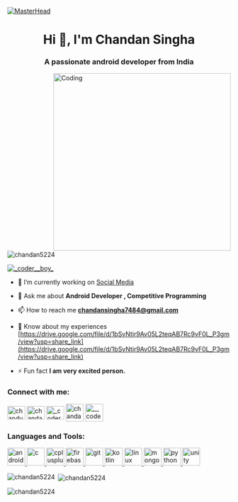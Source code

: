 [![MasterHead](https://1.bp.blogspot.com/-7A4WynwLsMw/XbBpCXG8fHI/AAAAAAAAMt4/uOa1bpLskYgrwGbllhSu2SDj_Mig8SXJQCLcBGAsYHQ/s1600/2000_600px.gif)](https://rishavchanda.io)
<h1 align="center">Hi 👋, I'm Chandan Singha</h1>
<h3 align="center">A passionate android developer from India</h3>

<img align="right" alt="Coding" width="400" src="https://cdn.dribbble.com/users/1162077/screenshots/3848914/programmer.gif">

<p align="left"> <img src="https://komarev.com/ghpvc/?username=chandan5224&label=Profile%20views&color=0e75b6&style=flat" alt="chandan5224" /> </p>

<p align="left"> <a href="https://twitter.com/_coder__boy_" target="blank"><img src="https://img.shields.io/twitter/follow/_coder__boy_?logo=twitter&style=for-the-badge" alt="_coder__boy_" /></a> </p>

- 🔭 I’m currently working on [Social Media](https://github.com/Chandan5224/Social-Media)

- 💬 Ask me about **Android Developer , Competitive Programming**

- 📫 How to reach me **chandansingha7484@gmail.com**

- 📄 Know about my experiences [https://drive.google.com/file/d/1bSvNtjr9Av05L2teqAB7Rc9vF0L_P3gm/view?usp=share_link](https://drive.google.com/file/d/1bSvNtjr9Av05L2teqAB7Rc9vF0L_P3gm/view?usp=share_link)

- ⚡ Fun fact **I am very excited person.**

<h3 align="left">Connect with me:</h3>
<p align="left">
  <a href="https://www.codechef.com/users/chandu7t" target="blank"><img align="center" src="https://cdn.jsdelivr.net/npm/simple-icons@3.1.0/icons/codechef.svg" alt="chandu7t" height="30" width="40" /></a>
<a href="https://www.leetcode.com/chandan_74" target="blank"><img align="center" src="https://cdn.iconscout.com/icon/free/png-256/leetcode-3521542-2944960.png" alt="chandan_74" height="30" width="40" /></a>
<a href="https://twitter.com/_coder__boy_" target="blank"><img align="center" src="https://upload.wikimedia.org/wikipedia/commons/thumb/4/4f/Twitter-logo.svg/2491px-Twitter-logo.svg.png" alt="_coder__boy_" height="30" width="40" /></a>
<a href="https://linkedin.com/in/chandan5224" target="blank"><img align="center" src="https://upload.wikimedia.org/wikipedia/commons/thumb/f/f8/LinkedIn_icon_circle.svg/1200px-LinkedIn_icon_circle.svg.png" alt="chandan5224" height="40" width="40" /></a>
<a href="https://instagram.com/__coder__boy__" target="blank"><img align="center" src="https://www.freepnglogos.com/uploads/logo-ig-png/logo-ig-stunning-instagram-logo-vector-download-for-new-7.png" alt="__coder__boy__" height="40" width="40" /></a>
</p>

<h3 align="left">Languages and Tools:</h3>
<p align="left"> <a href="https://developer.android.com" target="_blank" rel="noreferrer"> <img src="https://upload.wikimedia.org/wikipedia/commons/thumb/9/95/Android_Studio_Icon_3.6.svg/1900px-Android_Studio_Icon_3.6.svg.png" alt="android" width="40" height="40"/> </a> <a href="https://www.cprogramming.com/" target="_blank" rel="noreferrer"> <img src="https://upload.wikimedia.org/wikipedia/commons/thumb/1/18/C_Programming_Language.svg/1200px-C_Programming_Language.svg.png" alt="c" width="40" height="40"/> </a> <a href="https://www.w3schools.com/cpp/" target="_blank" rel="noreferrer"> <img src="https://upload.wikimedia.org/wikipedia/commons/thumb/1/18/ISO_C%2B%2B_Logo.svg/1822px-ISO_C%2B%2B_Logo.svg.png" alt="cplusplus" width="40" height="40"/> </a> <a href="https://firebase.google.com/" target="_blank" rel="noreferrer"> <img src="https://www.vectorlogo.zone/logos/firebase/firebase-icon.svg" alt="firebase" width="40" height="40"/> </a> <a href="https://git-scm.com/" target="_blank" rel="noreferrer"> <img src="https://www.vectorlogo.zone/logos/git-scm/git-scm-icon.svg" alt="git" width="40" height="40"/> </a><a href="https://kotlinlang.org" target="_blank" rel="noreferrer"> <img src="https://www.vectorlogo.zone/logos/kotlinlang/kotlinlang-icon.svg" alt="kotlin" width="40" height="40"/> </a> <a href="https://www.linux.org/" target="_blank" rel="noreferrer"> <img src="https://www.freepnglogos.com/uploads/linux-png/linux-tux-logo-png-transparent-svg-vector-bie-supply-14.png" alt="linux" width="40" height="40"/> </a> <a href="https://www.mongodb.com/" target="_blank" rel="noreferrer"> <img src="https://cdn.icon-icons.com/icons2/2415/PNG/512/mongodb_original_logo_icon_146424.png" alt="mongodb" width="40" height="40"/> </a> <a href="https://www.python.org" target="_blank" rel="noreferrer"> <img src="https://upload.wikimedia.org/wikipedia/commons/thumb/c/c3/Python-logo-notext.svg/1869px-Python-logo-notext.svg.png" alt="python" width="40" height="40"/> </a> <a href="https://unity.com/" target="_blank" rel="noreferrer"> <img src="https://icon-library.com/images/unity-icon-png/unity-icon-png-3.jpg" alt="unity" width="40" height="40"/> </a> </p>

<p><img align="left" src="https://github-readme-stats.vercel.app/api/top-langs?username=chandan5224&show_icons=true&locale=en&layout=compact" alt="chandan5224" /></p>

<p>&nbsp;<img align="center" src="https://github-readme-stats.vercel.app/api?username=chandan5224&show_icons=true&locale=en" alt="chandan5224" /></p>

<p><img align="center" src="https://github-readme-streak-stats.herokuapp.com/?user=chandan5224&" alt="chandan5224" /></p>
